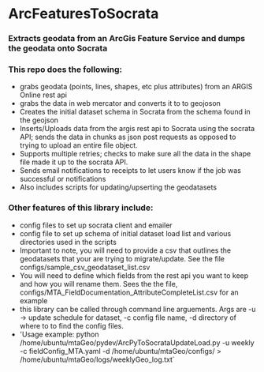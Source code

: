 # ArcFeaturesToSocrata

### Extracts geodata from an ArcGis Feature Service and dumps the geodata onto Socrata

### This repo does the following:
* grabs geodata (points, lines, shapes, etc plus attributes) from an ARGIS Online rest api
* grabs the data in web mercator and converts it to to geojoson
* Creates the initial dataset schema in Socrata from the schema found in the geojson
* Inserts/Uploads data from the argis rest api to Socrata using the socrata API; sends the data in chunks as json post requests as opposed to trying to upload an entire file object.
* Supports multiple retries; checks to make sure all the data in the shape file made it up to the socrata API.
* Sends email notifications to receipts to let users know if the job was successful or notifications
* Also includes scripts for updating/upserting the geodatasets

### Other features of this library include:
* config files to set up socrata client and emailer
* config file to set up schema of initial dataset load list and various directories used in the scripts
* Important to note, you will need to provide a csv that outlines the geodatasets that your are trying to migrate/update. See the file configs/sample_csv_geodataset_list.csv
* You will need to define which fields from the rest api you want to keep and how you will rename them. Sees the the file, configs/MTA_FieldDocumentation_AttributeCompleteList.csv for an example
* this library can be called through command line arguements. Args are -u -> update schedule for dataset, -c config file name, -d directory of where to to find the config files. 
* 'Usage example: python  /home/ubuntu/mtaGeo/pydev/ArcPyToSocrataUpdateLoad.py -u weekly -c fieldConfig_MTA.yaml -d /home/ubuntu/mtaGeo/configs/ > /home/ubuntu/mtaGeo/logs/weeklyGeo_log.txt`

